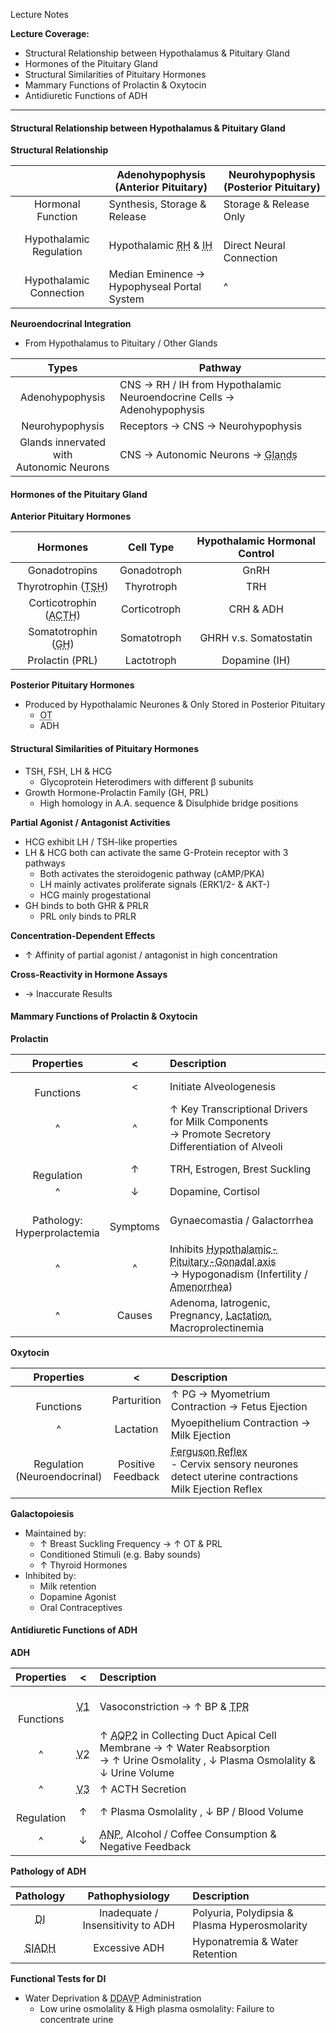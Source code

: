 Lecture Notes

**Lecture Coverage:**
- Structural Relationship between Hypothalamus & Pituitary Gland
- Hormones of the Pituitary Gland
- Structural Similarities of Pituitary Hormones
- Mammary Functions of Prolactin & Oxytocin
- Antidiuretic Functions of ADH

---
#### **Structural Relationship between Hypothalamus & Pituitary Gland**
**Structural Relationship**

|                         | Adenohypophysis<br>(Anterior Pituitary)                                                               | Neurohypophysis<br>(Posterior Pituitary) |
| :---------------------: | ----------------------------------------------------------------------------------------------------- | ---------------------------------------- |
|    Hormonal Function    | Synthesis, Storage & Release                                                                          | Storage & Release Only                   |
| Hypothalamic Regulation | Hypothalamic <abbr Title="Releasing Hormones">RH</abbr> & <abbr Title="Inhibiting Hormones">IH</abbr> | <br>Direct Neural Connection             |
| Hypothalamic Connection | Median Eminence → <br>Hypophyseal Portal System                                                       | ^                                        |

**Neuroendocrinal Integration**
- From Hypothalamus to Pituitary / Other Glands

|                    Types                    | Pathway                                                                                   |
| :-----------------------------------------: | ----------------------------------------------------------------------------------------- |
|               Adenohypophysis               | CNS → RH / IH from Hypothalamic Neuroendocrine Cells → Adenohypophysis                    |
|               Neurohypophysis               | Receptors → CNS → Neurohypophysis                                                         |
| Glands innervated with<br>Autonomic Neurons | CNS → Autonomic Neurons → <abbr Title="e.g. Adrenal Medulla / Pineal Gland">Glands</abbr> |

#### **Hormones of the Pituitary Gland**
**Anterior Pituitary Hormones**

|                                Hormones                                |  Cell Type   | Hypothalamic Hormonal Control |
| :--------------------------------------------------------------------: | :----------: | :---------------------------: |
|                             Gonadotropins                              | Gonadotroph  |             GnRH              |
|  Thyrotrophin (<abbr Title="Thyroid Stimulating Hormone">TSH</abbr>)   |  Thyrotroph  |              TRH              |
| Corticotrophin (<abbr Title="Adenocorticotrophic Hormone">ACTH</abbr>) | Corticotroph |           CRH & ADH           |
|         Somatotrophin (<abbr Title="Growth Hormone">GH</abbr>)         | Somatotroph  |    GHRH v.s. Somatostatin     |
|                            Prolactin (PRL)                             |  Lactotroph  |         Dopamine (IH)         |
**Posterior Pituitary Hormones**
- Produced by Hypothalamic Neurones & Only Stored in Posterior Pituitary
	- <abbr Title="Oxytocin">OT</abbr>
	- ADH

#### **Structural Similarities of Pituitary Hormones**
- TSH, FSH, LH & HCG
	- Glycoprotein Heterodimers with different β subunits
- Growth Hormone-Prolactin Family (GH, PRL)
	- High homology in A.A. sequence & Disulphide bridge positions

**Partial Agonist / Antagonist Activities**
- HCG exhibit LH / TSH-like properties
- LH & HCG both can activate the same G-Protein receptor with 3 pathways
	- Both activates the steroidogenic pathway (cAMP/PKA)
	- LH mainly activates proliferate signals (ERK1/2- & AKT-)
	- HCG mainly progestational
- GH binds to both GHR & PRLR
	- PRL only binds to PRLR

**Concentration-Dependent Effects**
- ↑ Affinity of partial agonist / antagonist in high concentration

**Cross-Reactivity in Hormone Assays**
- → Inaccurate Results


#### **Mammary Functions of Prolactin & Oxytocin**
**Prolactin**

|             Properties             |      <       | Description                                                                                                                                                       |
| :--------------------------------: | :----------: | :---------------------------------------------------------------------------------------------------------------------------------------------------------------- |
|           <br>Functions            |      <       | Initiate Alveologenesis                                                                                                                                           |
|                 ^                  |      ^       | ↑ Key Transcriptional Drivers for Milk Components <br>→ Promote Secretory Differentiation of Alveoli                                                              |
|           <br>Regulation           |      ↑       | TRH, Estrogen, Brest Suckling                                                                                                                                     |
|                 ^                  |      ↓       | Dopamine, Cortisol                                                                                                                                                |
| <br>Pathology:<br>Hyperprolactemia | <br>Symptoms | Gynaecomastia / Galactorrhea                                                                                                                                      |
|                 ^                  |      ^       | Inhibits <abbr Title="GnRH, LH, FSH">Hypothalamic-Pituitary-Gonadal axis</abbr><br>→ Hypogonadism (Infertility / <abbr Title="No Menstruation">Amenorrhea</abbr>) |
|                 ^                  |    Causes    | Adenoma, Iatrogenic, Pregnancy, <abbr Title="Leads to Lactational Amenorrhea as a natural contraception method">Lactation</abbr>, Macroprolectinemia              |
**Oxytocin**

|           Properties            |          <           | Description                                                                                                                                 |
| :-----------------------------: | :------------------: | :------------------------------------------------------------------------------------------------------------------------------------------ |
|          <br>Functions          |     Parturition      | ↑ PG → Myometrium Contraction → Fetus Ejection                                                                                              |
|                ^                |      Lactation       | Myoepithelium Contraction → Milk Ejection                                                                                                   |
| Regulation<br>(Neuroendocrinal) | Positive<br>Feedback | <abbr Title="Fetus Ejection Reflex">Ferguson Reflex</abbr><br>- Cervix sensory neurones detect uterine contractions<br>Milk Ejection Reflex |
**Galactopoiesis**
- Maintained by:
	- ↑ Breast Suckling Frequency → ↑ OT & PRL
	- Conditioned Stimuli (e.g. Baby sounds)
	- ↑ Thyroid Hormones
- Inhibited by:
	- Milk retention
	- Dopamine Agonist
	- Oral Contraceptives


#### **Antidiuretic Functions of ADH**
**ADH**

|    Properties     |                       <                       | Description                                                                                                                                                           |
| :---------------: | :-------------------------------------------: | :-------------------------------------------------------------------------------------------------------------------------------------------------------------------- |
| <br><br>Functions | <abbr Title="Binds to V1 Receptors">V1</abbr> | Vasoconstriction → ↑ BP & <abbr Title="Total Peripheral Resistance">TPR</abbr>                                                                                        |
|         ^         | <abbr Title="Binds to V2 Receptors">V2</abbr> | ↑ <abbr Title="Aquaporin-2">AQP2</abbr> in Collecting Duct Apical Cell Membrane → ↑ Water Reabsorption<br>→ ↑ Urine Osmolality , ↓ Plasma Osmolality & ↓ Urine Volume |
|         ^         | <abbr Title="Binds to V3 Receptors">V3</abbr> | ↑ ACTH Secretion                                                                                                                                                      |
|  <br>Regulation   |                       ↑                       | ↑ Plasma Osmolality , ↓ BP / Blood Volume                                                                                                                             |
|         ^         |                       ↓                       | <abbr Title="Atrial Natriuretic Peptide">ANP</abbr>, Alcohol / Coffee Consumption & Negative Feedback                                                                 |
**Pathology of ADH**

|                          Pathology                          |          Pathophysiology          | Description                                   |
| :---------------------------------------------------------: | :-------------------------------: | :-------------------------------------------- |
|         <abbr Title="Diabetes Insipidus">DI</abbr>          | Inadequate / Insensitivity to ADH | Polyuria, Polydipsia & Plasma Hyperosmolarity |
| <abbr Title="Syndrome of Inappropriate ADH Secretion">SIADH |           Excessive ADH           | Hyponatremia & Water Retention                |
**Functional Tests for DI**
- Water Deprivation & <abbr Title="Desmopressin">DDAVP</abbr> Administration
	- Low urine osmolality & High plasma osmolality: Failure to concentrate urine